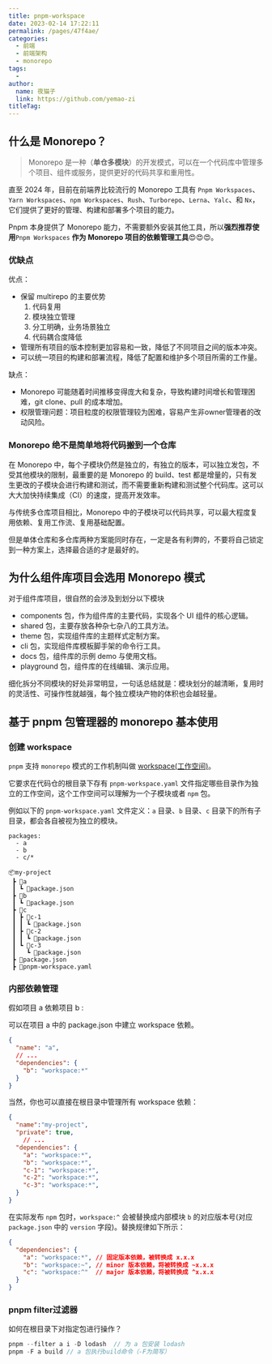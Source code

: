 ```yaml
---
title: pnpm-workspace
date: 2023-02-14 17:22:11
permalink: /pages/47f4ae/
categories:
  - 前端
  - 前端架构
  - monorepo
tags:
  - 
author: 
  name: 夜猫子
  link: https://github.com/yemao-zi
titleTag: 
---
```


## 什么是 Monorepo？ 

> Monorepo 是一种（**单仓多模块**）的开发模式，可以在一个代码库中管理多个项目、组件或服务，提供更好的代码共享和重用性。

<!-- more -->

直至 2024 年，目前在前端界比较流行的 Monorepo 工具有 `Pnpm Workspaces`、`Yarn Workspaces`、`npm Workspaces`、`Rush`、`Turborepo`、`Lerna`、`Yalc`、和 `Nx`，它们提供了更好的管理、构建和部署多个项目的能力。

Pnpm 本身提供了 Monorepo 能力，不需要额外安装其他工具，所以**强烈推荐使用**`Pnpm Workspaces` **作为 Monorepo 项目的依赖管理工具**😍😍😍。

### 优缺点

优点：

- 保留 multirepo 的主要优势
  1. 代码复用
  2. 模块独立管理
  3. 分工明确，业务场景独立
  4. 代码耦合度降低
- 管理所有项目的版本控制更加容易和一致，降低了不同项目之间的版本冲突。
- 可以统一项目的构建和部署流程，降低了配置和维护多个项目所需的工作量。

缺点：

- Monorepo 可能随着时间推移变得庞大和复杂，导致构建时间增长和管理困难，git clone、pull 的成本增加。
- 权限管理问题：项目粒度的权限管理较为困难，容易产生非owner管理者的改动风险。

### **Monorepo 绝不是简单地将代码搬到一个仓库**

在 Monorepo 中，每个子模块仍然是独立的，有独立的版本，可以独立发包，不受其他模块的限制，最重要的是 Monorepo 的 build、test 都是增量的，只有发生更改的子模块会进行构建和测试，而不需要重新构建和测试整个代码库。这可以大大加快持续集成（CI）的速度，提高开发效率。

与传统多仓库项目相比，Monorepo 中的子模块可以代码共享，可以最大程度复用依赖、复用工作流、复用基础配置。

但是单体仓库和多仓库两种方案能同时存在，一定是各有利弊的，不要将自己锁定到一种方案上，选择最合适的才是最好的。

## 为什么组件库项目会选用 Monorepo 模式

对于组件库项目，很自然的会涉及到划分以下模块

- components 包，作为组件库的主要代码，实现各个 UI 组件的核心逻辑。
- shared 包，主要存放各种杂七杂八的工具方法。
- theme 包，实现组件库的主题样式定制方案。
- cli 包，实现组件库模板脚手架的命令行工具。
- docs 包，组件库的示例 demo 与使用文档。
- playground 包，组件库的在线编辑、演示应用。

细化拆分不同模块的好处非常明显，一句话总结就是：模块划分的越清晰，复用时的灵活性、可操作性就越强，每个独立模块产物的体积也会越轻量。

## 基于 pnpm 包管理器的 monorepo 基本使用

### 创建 workspace

`pnpm` 支持 `monorepo` 模式的工作机制叫做 [workspace(工作空间)](https://pnpm.io/zh/workspaces)。

它要求在代码仓的根目录下存有 `pnpm-workspace.yaml` 文件指定哪些目录作为独立的工作空间，这个工作空间可以理解为一个子模块或者 `npm` 包。

例如以下的 `pnpm-workspace.yaml` 文件定义：`a` 目录、`b` 目录、`c` 目录下的所有子目录，都会各自被视为独立的模块。

```
packages:
  - a
  - b
  - c/*
```

```
📦my-project
 ┣ 📂a
 ┃ ┗ 📜package.json
 ┣ 📂b
 ┃ ┗ 📜package.json
 ┣ 📂c
 ┃ ┣ 📂c-1
 ┃ ┃ ┗ 📜package.json
 ┃ ┣ 📂c-2
 ┃ ┃ ┗ 📜package.json
 ┃ ┗ 📂c-3
 ┃   ┗ 📜package.json
 ┣ 📜package.json
 ┣ 📜pnpm-workspace.yaml

```

### 内部依赖管理

假如项目 a 依赖项目 b :

可以在项目 a 中的 package.json 中建立 workspace 依赖。

```json
{
  "name": "a",
  // ...
  "dependencies": {
    "b": "workspace:*"
  }
}
```

当然，你也可以直接在根目录中管理所有 workspace 依赖：

```json
{
  "name":"my-project",
  "private": true,
    // ...
  "dependencies": {
    "a": "workspace:*",
    "b": "workspace:*",
    "c-1": "workspace:*",
    "c-2": "workspace:*",
    "c-3": "workspace:*",
  }
}
```

在实际发布 `npm` 包时，`workspace:^` 会被替换成内部模块 `b` 的对应版本号(对应 `package.json` 中的 `version` 字段)。替换规律如下所示：

```json
{
  "dependencies": {
    "a": "workspace:*", // 固定版本依赖，被转换成 x.x.x
    "b": "workspace:~", // minor 版本依赖，将被转换成 ~x.x.x
    "c": "workspace:^"  // major 版本依赖，将被转换成 ^x.x.x
  }
}
```

### pnpm filter过滤器

如何在根目录下对指定包进行操作？

```js
pnpm --filter a i -D lodash  // 为 a 包安装 lodash
pnpm -F a build // a 包执行build命令（-F为简写）
```

